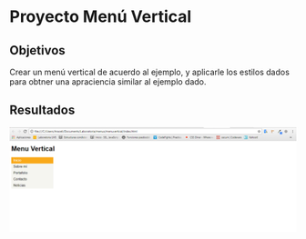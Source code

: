 
# Proyecto Menú Vertical

## Objetivos

 Crear un menú vertical de acuerdo al ejemplo, y aplicarle los estilos dados para obtner una apraciencia similar al ejemplo dado.

## Resultados

 ![Proyecto Menú Vertical](assets/imgs/resultados.PNG "Proyecto Menú Vertical")

